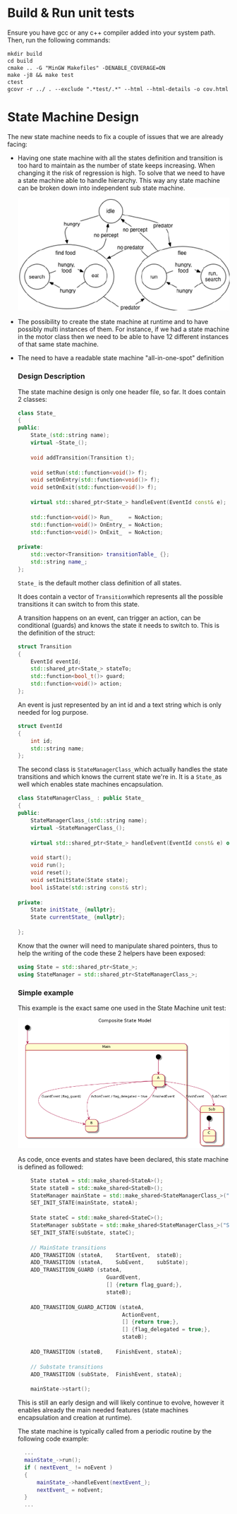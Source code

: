 # Build & Run unit tests

Ensure you have gcc or any c++ compiler added into your system path. Then, run the following commands:

```
mkdir build
cd build
cmake .. -G "MinGW Makefiles" -DENABLE_COVERAGE=ON
make -j8 && make test
ctest
gcovr -r ../ . --exclude ".*test/.*" --html --html-details -o cov.html
```

# State Machine Design

The new state machine needs to fix a couple of issues that we are already facing:

- Having one state machine with all the states definition and transition is too hard to maintain as the number of state keeps increasing. When changing it the risk of regression is high. To solve that we need to have a state machine able to handle hierarchy. This way any state machine can be broken down into independent sub state machine.

  <img src="doc/Hierarchical-finite-state-machine-representation-of-the-scavenger-agent-Self-transitions.png" alt="Hierarchical-finite-state-machine" style="zoom:67%;" />




- The possibility to create the state machine at runtime and to have possibly multi instances of them. For instance, if we had a state machine in the motor class then we need to be able to have 12 different instances of that same state machine.

- The need to have a readable state machine "all-in-one-spot" definition

  ### Design Description

  The state machine design is only one header file, so far. It does contain 2 classes:

  ```c++
  class State_
  {
  public:
      State_(std::string name);
      virtual ~State_();
  
      void addTransition(Transition t);
      
      void setRun(std::function<void()> f);
      void setOnEntry(std::function<void()> f);
      void setOnExit(std::function<void()> f);
      
      virtual std::shared_ptr<State_> handleEvent(EventId const& e);
      
      std::function<void()> Run_     = NoAction;
      std::function<void()> OnEntry_ = NoAction;
      std::function<void()> OnExit_  = NoAction;
  
  private:
      std::vector<Transition> transitionTable_ {};
      std::string name_;
  };
  ```

  `State_` is the default mother class definition of all states.

  It does contain a vector of `Transition`which represents all the possible transitions it can switch to from this state.

  A transition happens on an event, can trigger an action, can be conditional (guards) and knows the state it needs to switch to. This is the definition of the struct:

  ```c++
  struct Transition
  {
      EventId eventId;
      std::shared_ptr<State_> stateTo;
      std::function<bool_t()> guard;
      std::function<void()> action;
  };
  ```

  An event is just represented by an int id and a text string which is only needed for log purpose.

  ```c++
  struct EventId
  {
      int id;
      std::string name;
  };
  ```

  The second class is `StateManagerClass_`which actually handles the state transitions and which knows the current state we're in. It is a `State_`as well which enables state machines encapsulation.

  ```c++
  class StateManagerClass_ : public State_
  {
  public:
      StateManagerClass_(std::string name);
      virtual ~StateManagerClass_();
  
      virtual std::shared_ptr<State_> handleEvent(EventId const& e) override;
      
      void start();
      void run();
      void reset();
      void setInitState(State state);
      bool isState(std::string const& str);
  
  private:
      State initState_ {nullptr};
      State currentState_ {nullptr};
  
  };
  ```

  Know that the owner will need to manipulate shared pointers, thus to help the writing of the code these 2 helpers have been exposed:

  ```c++
  using State = std::shared_ptr<State_>;
  using StateManager = std::shared_ptr<StateManagerClass_>;
  ```

  ### Simple example

  This example is the exact same one used in the State Machine unit test:

  ![Simple Example](doc/simple_example.png)

  

  As code, once events and states have been declared, this state machine is defined as followed:

  ```c++
      State stateA = std::make_shared<StateA>();
      State stateB = std::make_shared<StateB>();
      StateManager mainState = std::make_shared<StateManagerClass_>("Main");
      SET_INIT_STATE(mainState, stateA);
  
      State stateC = std::make_shared<StateC>();
      StateManager subState = std::make_shared<StateManagerClass_>("Sub");
      SET_INIT_STATE(subState, stateC);
  
      // MainState transitions
      ADD_TRANSITION (stateA,    StartEvent,  stateB);
      ADD_TRANSITION (stateA,    SubEvent,    subState);
      ADD_TRANSITION_GUARD (stateA,
                              GuardEvent,
                              [] {return flag_guard;},
                              stateB);
  
      ADD_TRANSITION_GUARD_ACTION (stateA,
                                   ActionEvent,
                                   [] {return true;},
                                   [] {flag_delegated = true;},
                                   stateB);
  
      ADD_TRANSITION (stateB,    FinishEvent, stateA);
  
      // Substate transitions
      ADD_TRANSITION (subState,  FinishEvent, stateA);
  
      mainState->start();
  ```

  This is still an early design and will likely continue to evolve, however it enables already the main needed  features  (state machines encapsulation and creation at runtime).
  
  The state machine is typically called from a periodic routine by the following code example: 

  ```c++
  	...
    mainState_->run();
    if ( nextEvent_ != noEvent )
    {
        mainState_->handleEvent(nextEvent_);
        nextEvent_ = noEvent;
    }
    ...
  ```

